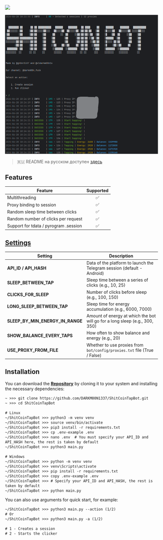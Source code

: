 [<img src="https://img.shields.io/badge/Telegram-%40Me-orange">](https://t.me/gh0st1337)

![img1](.github/images/demo.png)

> 🇷🇺 README на русском доступен [здесь](README.md)

## Features  
| Feature                                                          | Supported      |
|------------------------------------------------------------------|:--------------:|
| Multithreading                                                   |       ✅        |
| Proxy binding to session                                         |       ✅        |
| Random sleep time between clicks                                 |       ✅        |
| Random number of clicks per request                              |       ✅        |
| Support for tdata / pyrogram .session                            |       ✅        |


## [Settings](https://github.com/DARKM00N1337/ShitCoinTapBot/blob/main/.env-example)
| Setting                         | Description                                                               |
|---------------------------------|---------------------------------------------------------------------------|
| **API_ID / API_HASH**           | Data of the platform to launch the Telegram session (default - Android)   |
| **SLEEP_BETWEEN_TAP**           | Sleep time between a series of clicks (e.g., 10, 25)                     |
| **CLICKS_FOR_SLEEP**            | Number of clicks before sleep (e.g., 100, 150)                           |
| **LONG_SLEEP_BETWEEN_TAP**      | Sleep time for energy accumulation (e.g., 6000, 7000)                    |
| **SLEEP_BY_MIN_ENERGY_IN_RANGE**| Amount of energy at which the bot will go for a long sleep (e.g., 300, 350)|
| **SHOW_BALANCE_EVERY_TAPS**     | How often to show balance and energy (e.g., 20)                 |
| **USE_PROXY_FROM_FILE**         | Whether to use proxies from `bot/config/proxies.txt` file (True / False) |


## Installation
You can download the [**Repository**](https://github.com/DARKM00N1337/ShitCoinTapBot) by cloning it to your system and installing the necessary dependencies:
```shell
~ >>> git clone https://github.com/DARKM00N1337/ShitCoinTapBot.git 
~ >>> cd ShitCoinTapBot

# Linux
~/ShitCoinTapBot >>> python3 -m venv venv
~/ShitCoinTapBot >>> source venv/bin/activate
~/ShitCoinTapBot >>> pip3 install -r requirements.txt
~/ShitCoinTapBot >>> cp .env-example .env
~/ShitCoinTapBot >>> nano .env  # You must specify your API_ID and API_HASH here, the rest is taken by default
~/ShitCoinTapBot >>> python3 main.py

# Windows
~/ShitCoinTapBot >>> python -m venv venv
~/ShitCoinTapBot >>> venv\Scripts\activate
~/ShitCoinTapBot >>> pip install -r requirements.txt
~/ShitCoinTapBot >>> copy .env-example .env
~/ShitCoinTapBot >>> # Specify your API_ID and API_HASH, the rest is taken by default
~/ShitCoinTapBot >>> python main.py
```

You can also use arguments for quick start, for example:
```shell
~/ShitCoinTapBot >>> python3 main.py --action (1/2)
# Or
~/ShitCoinTapBot >>> python3 main.py -a (1/2)

# 1 - Creates a session
# 2 - Starts the clicker

```